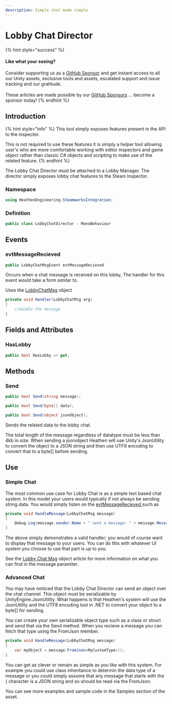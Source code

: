 ```yaml
---
description: Simple chat made simple
---
```


# Lobby Chat Director

{% hint style="success" %}
#### Like what your seeing?

Consider supporting us as a [GitHub Sponsor](../../../company/become-a-sponsor.md) and get instant access to all our Unity assets, exclusive tools and assets, escalated support and issue tracking and our gratitude.\
\
These articles are made possible by our [GitHub Sponsors](https://github.com/sponsors/heathen-engineering) ... become a sponsor today!
{% endhint %}

## Introduction

{% hint style="info" %}
This tool simply exposes features present in the API to the inspector.



This is not required to use these features it is simply a helper tool allowing user's who are more comfortable working with editor inspectors and game object rather than classic C# objects and scripting to make use of the related feature.
{% endhint %}

The Lobby Chat Director must be attached to a Lobby Manager. The director simply exposes lobby chat features to the Steam Inspector.

### Namespace

```csharp
using HeathenEngineering.SteamworksIntegration;
```

### Definition

```csharp
public class LobbyChatDirector : MonoBehaviour
```

## Events

### evtMessageRecieved

```csharp
public LobbyChatMsgEvent evtMessageRecieved
```

Occurs when a chat message is received on this lobby, The handler for this event would take a form similar to.

Uses the [LobbyChatMsg](../objects/lobby-chat-msg.md) object

```csharp
private void Handler(LobbyChatMsg arg)
{
    //Handle the message
}
```

## Fields and Attributes

### HasLobby

```csharp
public bool HasLobby => get;
```

## Methods

### Send

```csharp
public bool Send(string message);
```

```csharp
public bool Send(byte[] data);
```

```csharp
public bool Send(object jsonObject);
```

Sends the related data to the lobby chat.

The total length of the message regardless of datatype must be less than 4kb in size. When sending a jsonobject Heathen will use Unity's JsonUtility to convert the object to a JSON string and then use UTF8 encoding to convert that to a byte\[] before sending.&#x20;

## Use

### Simple Chat

The most common use case for Lobby Chat is as a simple text based chat system. In this model your users would typically if not always be sending string data. You would simply listen on the [evtMessageRecieved ](lobby-chat-director.md#evtmessagerecieved)such as&#x20;

```csharp
private void HandleMessage(LobbyChatMsg message)
{
    Debug.Log(message.sender.Name + " sent a message: " + message.Message);
}
```

The above simply demonstrates a valid handler; you would of course want to display that message to your users. You can do this with whatever UI system you choose to use that part is up to you.

See the [Lobby Chat Msg](../objects/lobby-chat-msg.md) object article for more information on what you can find in the message paramiter.

### Advanced Chat

You may have notiiced that the Lobby Chat Director can send an object over the chat channel. This object must be serializable by UnityEngine.JsonUtility. What happens is that Heathen's system will use the JsonUtility and the UTF8 encoding tool in .NET to convert your object to a byte\[] for sending.

You can create your own serializable object type such as a class or struct and send that via the Send method. When you recieve a message you can fetch that type using the FromJson member.

```csharp
private void HandleMessage(LobbyChatMsg message)
{
    var myObject = message.FromJson<MyCustomType>();
}
```

You can get as clever or remain as simple as you like with this system. For example you could use class inheritance to determin the data type of a message or you could simply assume that any message that starts with the { character is a JSON string and so should be read via the FromJson.

You can see more examples and sample code in the Samples section of the asset.
